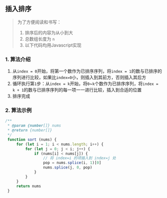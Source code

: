 ## 插入排序
> 为了方便阅读和书写：
> 1. 排序后的内容为从小到大
> 2. 总数组长度为 `n`
> 3. 以下代码均用Javascript实现

### 1. 算法介绍
1. 从`index = 0`开始，将第一个数作为已排序序列，将`index = 1`的数与已排序的序列进行比较，如果比`index=0`小，则插入到其前方，否则插入其后方
2. 循环执行第`1`步：从`index = k`开始，将`0`~`k`个数作为已排序序列，将`index = k + 1`的数与已排序序列的每一项一一进行比较，插入到合适的位置
3. 排序完成

### 2. 算法示例
```javascript
/**
 * @param {number[]} nums
 * @return {number[]}
 */
 function sort (nums) {
     for (let i = 1; i < nums.length; i++) {
         for (let j = 0; j < i; j++) {
             if (nums[i] < nums[j]) {
                 // 将 index=i 的项插入到 index=j 处
                 pop = nums.splice(i, 1)[0]
                 nums.splice(j, 0, pop)
             }
         }
     }
     return nums
 }

```
